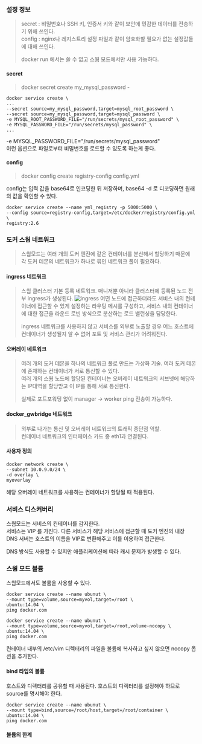 ### 설정 정보
> secret : 비밀번호나 SSH 키, 인증서 키와 같이 보안에 민감한 데이터를 전송하기 위해 쓰인다.   
> config : nginx나 레지스트리 설정 파일과 같이 암호화할 필요가 없는 설정값들에 대해 쓰인다.
>
> docker run 에서는 쓸 수 없고 스웜 모드에서만 사용 가능하다.

#### secret
> docker secret create my_mysql_password -

```
docker service create \
...
--secret source=my_mysql_password,target=mysql_root_password \
--secret source=my_mysql_password,target=mysql_password \
-e MYSQL_ROOT_PASSWORD_FILE="/run/secrets/mysql_root_password" \
-e MYSQL_PASSWORD_FILE="/run/secrets/mysql_password" \
...
```
-e MYSQL_PASSWORD_FILE="/run/secrets/mysql_password"   
이런 옵션으로 파일로부터 비밀번호를 로드할 수 있도록 하는게 좋다.

#### config
> docker config create registry-config config.yml

config는 입력 값을 base64로 인코딩한 뒤 저장하며, base64 -d 로 디코딩하면 원래의 값을 확인할 수 있다.

```
docker service create --name yml_registry -p 5000:5000 \
--config source=registry-config,target=/etc/docker/registry/config.yml \
registry:2.6
```

### 도커 스웜 네트워크
> 스웜모드는 여러 개의 도커 엔진에 같은 컨테이너를 분산해서 할당하기 때문에 각 도커 데몬의 네트워크가 하나로 묶인 네트워크 풀이 필요하다.

#### ingress 네트워크
> 스웜 클러스터 기본 등록 네트워크. 매니저뿐 아니라 클러스터에 등록된 노드 전부 ingress가 생성된다.
![ingress](https://docs.mirantis.com/containers/v3.1/dockeree-ref-arch/_images/routing-mesh2.png)
> 어떤 노드에 접근하더라도 서비스 내의 컨테이너에 접근할 수 있게 설정하는 라우팅 메시를 구성하고, 서비스 내의 컨테이너에 대한 접근을 라운드 로빈 방식으로 분산하는 로드 밸런싱을 담당한다.
>
> ingress 네트워크를 사용하지 않고 서비스를 외부로 노출할 경우 어느 호스트에 컨테이너가 생성될지 알 수 없어 포트 및 서비스 관리가 어려워진다.

#### 오버레이 네트워크
> 여러 개의 도커 데몬을 하나의 네트워크 풀로 만드는 가상화 기술. 여러 도커 데몬에 존재하는 컨테이너가 서로 통신할 수 있다.   
> 여러 개의 스웜 노드에 할당된 컨테이너는 오버레이 네트워크의 서브넷에 해당하는 IP대역을 할당받고 이 IP를 통해 서로 통신한다.
>
> 실제로 포트포워딩 없이 manager -> worker ping 전송이 가능하다.

#### docker_gwbridge 네트워크
> 외부로 나가는 통신 및 오버레이 네트워크의 트래픽 종단점 역할.   
> 컨테이너 네트워크의 인터페이스 카드 중 eth1과 연결된다.

#### 사용자 정의
```
docker network create \
--subnet 10.0.9.0/24 \
-d overlay \
myoverlay
```
해당 오버레이 네트워크를 사용하는 컨테이너가 할당될 때 적용된다.

### 서비스 디스커버리
스웜모드는 서비스의 컨테이너를 감지한다.   
서비스는 VIP 를 가진다. 다른 서비스가 해당 서비스에 접근할 때 도커 엔진의 내장 DNS 서버는 호스트의 이름을 VIP로 변환해주고 이를 이용하여 접근한다.   

DNS 방식도 사용할 수 있지만 애플리케이션에 따라 캐시 문제가 발생할 수 있다.

### 스웜 모드 볼륨
스웜모드에서도 볼륨을 사용할 수 있다.
```
docker service create --name ubunut \
--mount type=volume,source=myvol,target=/root \
ubuntu:14.04 \
ping docker.com
```

```
docker service create --name ubunut \
--mount type=volume,source=myvol,target=/root,volume-nocopy \
ubuntu:14.04 \
ping docker.com
```
컨테이너 내부의 /etc/vim 디렉터리의 파일을 볼륨에 복사하고 싶지 않으면 nocopy 옵션을 추가한다.

#### bind 타입의 볼륨
호스트와 디렉터리를 공유할 때 사용된다. 호스트의 디렉터리를 설정해야 하므로 source를 명시해야 한다.
```
docker service create --name ubunut \
--mount type=bind,source=/root/host,target=/root/container \
ubuntu:14.04 \
ping docker.com
```

#### 볼륨의 한계

